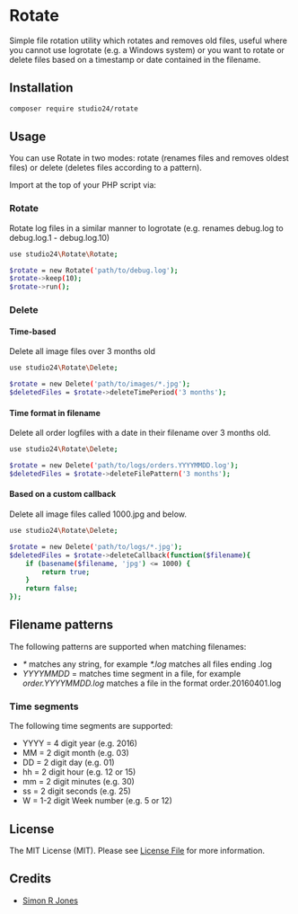 # Rotate

Simple file rotation utility which rotates and removes old files, useful where you cannot use logrotate (e.g. a Windows system) 
or you want to rotate or delete files based on a timestamp or date contained in the filename. 

## Installation

```sh
composer require studio24/rotate
```

## Usage

You can use Rotate in two modes: rotate (renames files and removes oldest files) or delete (deletes files according to a pattern).

Import at the top of your PHP script via:

### Rotate

Rotate log files in a similar manner to logrotate (e.g. renames debug.log to debug.log.1 - debug.log.10)

```sh
use studio24\Rotate\Rotate;

$rotate = new Rotate('path/to/debug.log');
$rotate->keep(10);
$rotate->run();
```

### Delete

#### Time-based
Delete all image files over 3 months old 

```sh
use studio24\Rotate\Delete;

$rotate = new Delete('path/to/images/*.jpg');
$deletedFiles = $rotate->deleteTimePeriod('3 months');
```

#### Time format in filename
Delete all order logfiles with a date in their filename over 3 months old.

```sh
use studio24\Rotate\Delete;

$rotate = new Delete('path/to/logs/orders.YYYYMMDD.log');
$deletedFiles = $rotate->deleteFilePattern('3 months');
```

#### Based on a custom callback 
Delete all image files called 1000.jpg and below.

```sh
use studio24\Rotate\Delete;

$rotate = new Delete('path/to/logs/*.jpg');
$deletedFiles = $rotate->deleteCallback(function($filename){
    if (basename($filename, 'jpg') <= 1000) {
        return true;
    } 
    return false;
});
```

## Filename patterns

The following patterns are supported when matching filenames:

* _*_ matches any string, for example _*.log_ matches all files ending .log
* _YYYYMMDD_ = matches time segment in a file, for example _order.YYYYMMDD.log_ matches a file in the format order.20160401.log

### Time segments

The following time segments are supported:

* YYYY = 4 digit year (e.g. 2016)
* MM = 2 digit month (e.g. 03)
* DD = 2 digit day (e.g. 01)
* hh = 2 digit hour (e.g. 12 or 15)
* mm = 2 digit minutes (e.g. 30)
* ss = 2 digit seconds (e.g. 25)
* W = 1-2 digit Week number (e.g. 5 or 12)

## License

The MIT License (MIT). Please see [License File](LICENSE.md) for more information.

## Credits

- [Simon R Jones](https://github.com/simonrjones)